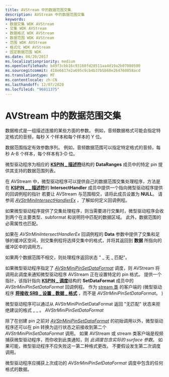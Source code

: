 ```yaml
---
title: AVStream 中的数据范围交集
description: AVStream 中的数据范围交集
keywords:
- 数据交集 WDK AVStream
- 交集 WDK AVStream
- 数据格式 WDK AVStream
- 数据范围 WDK AVStream
- 范围 WDK AVStream
- 格式化 WDK AVStream
- 固定数据范围 WDK
ms.date: 04/20/2017
ms.localizationpriority: medium
ms.openlocfilehash: b49f3cbb16c93160fd28511aa4d19a2b07080500
ms.sourcegitcommit: 418e6617e2a695c9cb4b37b5b60e264760858acd
ms.translationtype: MT
ms.contentlocale: zh-CN
ms.lasthandoff: 12/07/2020
ms.locfileid: "96811375"
---
```

# <a name="data-range-intersections-in-avstream"></a>AVStream 中的数据范围交集





数据格式是一组描述连接的某些方面的参数。 例如，音频数据格式可能会指定特定格式的音频，每秒 X 个样本和每个样本的 Y 位。

数据范围指定有效参数序列。 例如，音频数据范围可以指定特定格式的音频，每秒 A-B 个样本，每个样本有3-D 位。

微型驱动程序为相应的 [**KSPIN \_ 描述符**](/windows-hardware/drivers/ddi/ks/ns-ks-kspin_descriptor)结构的 **DataRanges** 成员中的特定 pin 提供其支持的数据范围列表。

在 AVStream 中，微型驱动程序可以提供自己的数据范围交集处理程序，方法是在 [**KSPIN \_ \_ 描述符**](/windows-hardware/drivers/ddi/ks/ns-ks-_kspin_descriptor_ex)的 **IntersectHandler** 成员中提供一个指向微型驱动程序提供的回调例程的指针 若要让 AVStream 与范围相交，请将此成员设置为 **NULL**。 请参阅 [*AVStrMiniIntersectHandlerEx*](/windows-hardware/drivers/ddi/ks/nc-ks-pfnksintersecthandlerex) ，了解如何定义回调例程。

如果微型驱动程序提供了交集处理程序，则当需要进行交集时，微型驱动程序会收到两个在主要类型、subformat 和说明符中匹配的数据区域。 此外，数据范围的必需属性也匹配。

如果在 *AVStrMiniIntersectHandlerEx* 回调例程的 **Data** 参数中提供了交集和足够的缓冲区空间，则交集例程将选择交集中的格式，并将其返回到 **数据** 所指向的缓冲区中的调用方。

如果两个数据范围不相交，则处理程序返回状态 " \_ 无 \_ 匹配"。

如果微型驱动程序指定了 [*AVStrMiniPinSetDataFormat*](/windows-hardware/drivers/ddi/ks/nc-ks-pfnkspinsetdataformat) 调度，则 AVStream 将调用此调度来通知微型驱动程序 AVStream 正在设置特定的 pin 格式。 提供一个指针，该指针指向 [**KSPIN \_ 调度**](/windows-hardware/drivers/ddi/ks/ns-ks-_kspin_dispatch)结构的 **SetDataFormat** 成员中的 *AVStrMiniPinSetDataFormat* 回调例程。 作为 [stream 类](/windows-hardware/drivers/ddi/_stream/index) 的客户端的 (微型驱动程序 [**将接收 SRB \_ 设置 \_ 数据 \_ 格式**](./srb-set-data-format.md) ，而不是 *AVStrMiniPinSetDataFormat*。 ) 

微型驱动程序可以通过从 AVStrMiniPinSetDataFormat 返回 "无匹配" 状态来拒绝建议的格式 \_ \_ 。 *AVStrMiniPinSetDataFormat*

除了在创建 pin 之前对 [*AVStrMiniPinSetDataFormat*](/windows-hardware/drivers/ddi/ks/nc-ks-pfnkspinsetdataformat) 的初始调用以外，微型驱动程序还可以在 pin 转换为运行状态之前接收到第二个 *AVStrMiniPinSetDataFormat* 调用。 如果 AVStream 或 stream 类客户端是视频捕获微型驱动程序，而你收到此类通知，则 *此调度包含实际的 surface 参数*。 如果可能，微型驱动程序不应失败这一第二种格式更改。 不要假设发生第二次调度调用。

微型驱动程序应捕获上次成功的 *AVStrMiniPinSetDataFormat* 调度中包含的任何格式的数据。

 

